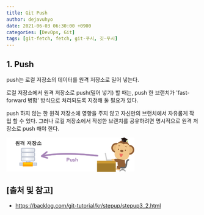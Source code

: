 ```yaml
---
title: Git Push
author: dejavuhyo
date: 2021-06-03 06:30:00 +0900
categories: [DevOps, Git]
tags: [git-fetch, fetch, git-푸시, 깃-푸시]
---
```


## 1. Push
push는 로컬 저장소의 데이터를 원격 저장소로 밀어 넣는다.

로컬 저장소에서 원격 저장소로 push(밀어 넣기) 할 때는, push 한 브랜치가 'fast-forward 병합' 방식으로 처리되도록 지정해 둘 필요가 있다.

push 하지 않는 한 원격 저장소에 영향을 주지 않고 자신만의 브랜치에서 자유롭게 작업 할 수 있다. 그러나 로컬 저장소에서 작성한 브랜치를 공유하려면 명시적으로 원격 저장소로 push 해야 한다.

![push](/assets/img/2021-06-03-git-push/push.png)

## [출처 및 참고]
* <https://backlog.com/git-tutorial/kr/stepup/stepup3_2.html>
